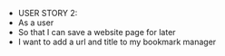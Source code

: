 * USER STORY 2:
* As a user
* So that I can save a website page for later
* I want to add a url and title to my bookmark manager
